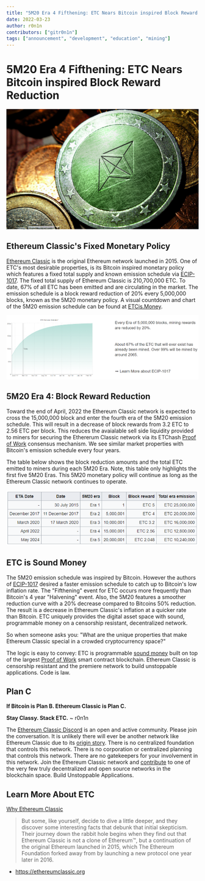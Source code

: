 ```yaml
---
title: "5M20 Era 4 Fifthening: ETC Nears Bitcoin inspired Block Reward Reduction"
date: 2022-03-23
author: r0n1n
contributors: ["gitr0n1n"]
tags: ["announcement", "development", "education", "mining"]
---
```


# 5M20 Era 4 Fifthening: ETC Nears Bitcoin inspired Block Reward Reduction

![5M20 is Ethereum Classic's Monetary Policy](./etc.png)

## Ethereum Classic's Fixed Monetary Policy

[Ethereum Classic](https://ethereumclassic.org/why-classic) is the original Ethereum network launched in 2015. One of ETC's most desirable properties, is its Bitcoin inspired monetary policy which features a fixed total supply and known emission schedule via [ECIP-1017](https://ecips.ethereumclassic.org/ECIPs/ecip1017). The fixed total supply of Ethereum Classic is 210,700,000 ETC. To date, 67% of all ETC has been emitted and are circulating in the market. The emission schedule is a block reward reduction of 20% every 5,000,000 blocks, known as the 5M20 monetary policy. A visual countdown and chart of the 5M20 emission schedule can be found at [ETCis.Money](https://etcis.money).

![5M20 Emission Schedule](./emission-schedule.png)

## 5M20 Era 4: Block Reward Reduction

Toward the end of April, 2022 the Ethereum Classic network is expected to cross the 15,000,000 block and enter the fourth era of the 5M20 emission schedule. This will result in a decrease of block rewards from 3.2 ETC to 2.56 ETC per block. This reduces the avaialable sell side liquidity provided to miners for securing the Ethererum Classic network via its ETChash [Proof of Work](https://ethereumclassic.org/why-classic/proof-of-work) consensus mechanism. We see similar market properties with Bitcoin's emission schedule every four years.

The table below shows the block reduction amounts and the total ETC emitted to miners during each 5M20 Era. Note, this table only highlights the first five 5M20 Eras. This 5M20 monetary policy will continue as long as the Ethereum Classic network continues to operate.

![Ethereum Classic will have Bitcoin level inflation by 2032](./5m20-table.png)

## ETC is Sound Money

The 5M20 emission schedule was inspired by Bitcoin. However the authors of [ECIP-1017](https://ecips.ethereumclassic.org/ECIPs/ecip1017) desired a faster emission schedule to catch up to Bitcoin's low inflation rate. The "Fifthening" event for ETC occurs more frequently than Bitcoin's 4 year "Halvening" event. Also, the 5M20 features a smoother reduction curve with a 20% decrease compared to Bitcoins 50% reduction. The result is a decrease in Ethereum Classic's inflation at a quicker rate than Bitcoin. ETC uniquely provides the digital asset space with sound, programmable money on a censorship resistant, decentralized network.

So when someone asks you: "What are the unique properties that make Ethereum Classic special in a crowded cryptocurrency space?"

The logic is easy to convey: ETC is programmable [sound money](https://ethereumclassic.org/why-classic/sound-money) built on top of the largest [Proof of Work](https://ethereumclassic.org/why-classic/proof-of-work) smart contract blockchain. Ethereum Classic is censorship resistant and the premiere network to build unstoppable applications. Code is law.

## Plan C

**If Bitcoin is Plan B. Ethereum Classic is Plan C.**

**Stay Classy. Stack ETC.** ~ r0n1n

The [Ethereum Classic Discord](https://ethereumclassic.org/discord) is an open and active community. Please join the conversation. It is unlikely there will ever be another network like Ethereum Classic due to its [origin story](https://ethereumclassic.org/knowledge/history). There is no centralized foundation that controls this network. There is no corporation or centralized planning that controls this network. There are no gatekeepers for your involvement in this network. Join the Ethereum Classic network and [contribute](https://github.com/ethereumclassic) to one of the very few truly decentralized and open source networks in the blockchain space. Build Unstoppable Applications.

## Learn More About ETC

[Why Ethereum Classic](https://ethereumclassic.org/why-classic)

> But some, like yourself, decide to dive a little deeper, and they discover some interesting facts that debunk that initial skepticism. Their journey down the rabbit hole begins when they find out that Ethereum Classic is not a clone of Ethereum™, but a continuation of the original Ethereum launched in 2015, which The Ethereum Foundation forked away from by launching a new protocol one year later in 2016.

* https://ethereumclassic.org
